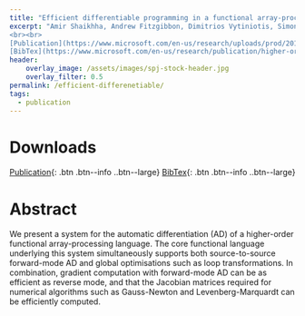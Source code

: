 ```yaml
---
title: "Efficient differentiable programming in a functional array-processing language"
excerpt: "Amir Shaikhha, Andrew Fitzgibbon, Dimitrios Vytiniotis, Simon Peyton Jones. (2019). 
<br><br>
[Publication](https://www.microsoft.com/en-us/research/uploads/prod/2019/03/unsaturated-type-families-icfp-2019.pdf){: .btn .btn--info ..btn--large}
[BibTex](https://www.microsoft.com/en-us/research/publication/higher-order-type-level-programming-in-haskell/bibtex/){: .btn .btn--info ..btn--large}"
header:
    overlay_image: /assets/images/spj-stock-header.jpg 
    overlay_filter: 0.5
permalink: /efficient-differenetiable/
tags:  
  - publication 
---
```


# Downloads
<!-- this H1 (denoted by the single octothorpe before the word 'Downloads') should remain unchanged. --> 
[Publication](https://www.microsoft.com/en-us/research/uploads/prod/2019/07/autodiff-icfp-2019.pdf){: .btn .btn--info ..btn--large}
[BibTex](https://www.microsoft.com/en-us/research/publication/efficient-differentiable-programming-in-a-functional-array-processing-language/bibtex/){: .btn .btn--info ..btn--large}
<!-- Both "publication" and "Bibtext" should remain unchanged. The links, however, should be adjusted... --> 

# Abstract 
We present a system for the automatic differentiation (AD) of a higher-order functional array-processing language. The core functional language underlying this system simultaneously supports both source-to-source forward-mode AD and global optimisations such as loop transformations. In combination, gradient computation with forward-mode AD can be as efficient as reverse mode, and that the Jacobian matrices required for numerical algorithms such as Gauss-Newton and Levenberg-Marquardt can be efficiently computed.


